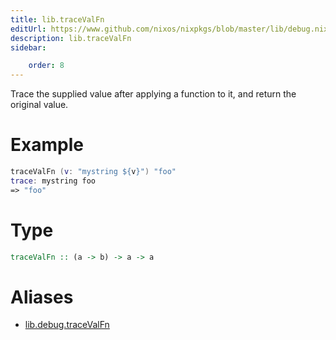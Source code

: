 ```yaml
---
title: lib.traceValFn
editUrl: https://www.github.com/nixos/nixpkgs/blob/master/lib/debug.nix#L81C5
description: lib.traceValFn
sidebar:

    order: 8
---
```


Trace the supplied value after applying a function to it, and
return the original value.

# Example

```nix
traceValFn (v: "mystring ${v}") "foo"
trace: mystring foo
=> "foo"
```

# Type

```haskell
traceValFn :: (a -> b) -> a -> a
```


# Aliases

- [lib.debug.traceValFn](./reference/lib/debug/lib-debug-traceValFn)


